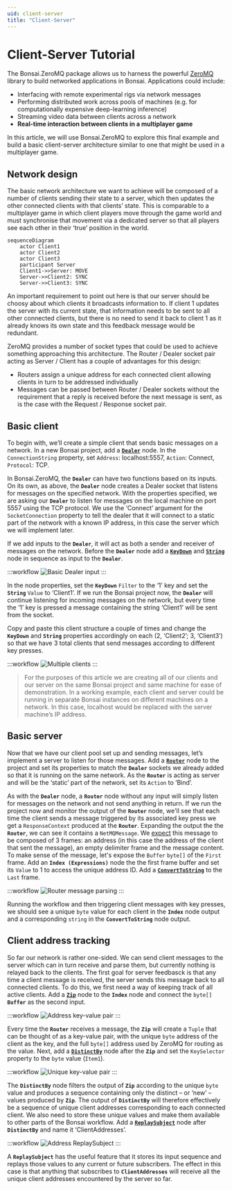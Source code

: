 ```yaml
---
uid: client-server
title: "Client-Server"
---
```


Client-Server Tutorial
======================

The Bonsai.ZeroMQ package allows us to harness the powerful [ZeroMQ](https://zeromq.org/) library to build networked applications in Bonsai. Applications could include:
- Interfacing with remote experimental rigs via network messages
- Performing distributed work across pools of machines (e.g. for computationally expensive deep-learning inference) 
- Streaming video data between clients across a network
- **Real-time interaction between clients in a multiplayer game**

In this article, we will use Bonsai.ZeroMQ to explore this final example and build a basic client-server architecture similar to one that might be used in a multiplayer game.

## Network design
The basic network architecture we want to achieve will be composed of a number of clients sending their state to a server, which then updates the other connected clients with that clients’ state. This is comparable to a multiplayer game in which client players move through the game world and must synchronise that movement via a dedicated server so that all players see each other in their ‘true’ position in the world.

```mermaid
sequenceDiagram
    actor Client1
    actor Client2
    actor Client3
    participant Server
    Client1->>Server: MOVE
    Server->>Client2: SYNC
    Server->>Client3: SYNC
```

An important requirement to point out here is that our server should be choosy about which clients it broadcasts information to. If client 1 updates the server with its current state, that information needs to be sent to all other connected clients, but there is no need to send it back to client 1 as it already knows its own state and this feedback message would be redundant.

ZeroMQ provides a number of socket types that could be used to achieve something approaching this architecture. The Router / Dealer socket pair acting as Server / Client has a couple of advantages for this design: 
- Routers assign a unique address for each connected client allowing clients in turn to be addressed individually
- Messages can be passed between Router / Dealer sockets without the requirement that a reply is received before the next message is sent, as is the case with the Request / Response socket pair.

## Basic client
To begin with, we’ll create a simple client that sends basic messages on a network. In a new Bonsai project, add a [**`Dealer`**](xref:Bonsai.ZeroMQ.Dealer) node. In the `ConnectionString` property, set `Address`: localhost:5557, `Action`: Connect, `Protocol`: TCP.

In Bonsai.ZeroMQ, the **`Dealer`** can have two functions based on its inputs. On its own, as above, the **`Dealer`** node creates a Dealer socket that listens for messages on the specified network. With the properties specified, we are asking our **`Dealer`** to listen for messages on the local machine on port 5557 using the TCP protocol. We use the ‘Connect’ argument for the `SocketConnection` property to tell the dealer that it will connect to a static part of the network with a known IP address, in this case the server which we will implement later.

If we add inputs to the **`Dealer`**, it will act as both a sender and receiver of messages on the network. Before the **`Dealer`** node add a [**`KeyDown`**](xref:Bonsai.Windows.Input.KeyDown) and [**`String`**](xref:Bonsai.Expressions.String) node in sequence as input to the **`Dealer`**.

:::workflow
![Basic Dealer input](~/workflows/dealer-basic-input.bonsai)
:::

In the node properties, set the **`KeyDown`** `Filter` to the ‘1’ key and set the **`String`** `Value` to ‘Client1’. If we run the Bonsai project now, the **`Dealer`** will continue listening for incoming messages on the network, but every time the ‘1’ key is pressed a message containing the string ‘Client1’ will be sent from the socket.

Copy and paste this client structure a couple of times and change the **`KeyDown`** and **`String`** properties accordingly on each (2, ‘Client2’; 3, ‘Client3’) so that we have 3 total clients that send messages according to different key presses.

:::workflow
![Multiple clients](~/workflows/multiple-clients.bonsai)
:::

> For the purposes of this article we are creating all of our clients and our server on the same Bonsai project and same machine for ease of demonstration. In a working example, each client and server could be running in separate Bonsai instances on different machines on a network. In this case, localhost would be replaced with the server machine’s IP address.

## Basic server
Now that we have our client pool set up and sending messages, let’s implement a server to listen for those messages. Add a [**`Router`**](xref:Bonsai.ZeroMQ.Router) node to the project and set its properties to match the **`Dealer`** sockets we already added so that it is running on the same network. As the **`Router`** is acting as server and will be the ‘static’ part of the network, set its `Action` to ‘Bind’.

As with the **`Dealer`** node, a **`Router`** node without any input will simply listen for messages on the network and not send anything in return. If we run the project now and monitor the output of the **`Router`** node, we'll see that each time the client sends a message triggered by its associated key press we get a `ResponseContext` produced at the **`Router`**. Expanding the output the the **`Router`**, we can see it contains a `NetMQMessage`. We [expect](https://netmq.readthedocs.io/en/latest/router-dealer/) this message to be composed of 3 frames: an address (in this case the address of the client that sent the message), an empty delimiter frame and the message content. To make sense of the message, let's expose the `Buffer` `byte[]` of the `First` frame. Add an **`Index (Expressions)`** node the the first frame buffer and set its `Value` to 1 to access the unique address ID. Add a [**`ConvertToString`**](xref:Bonsai.ZeroMQ.ConvertToString) to the `Last` frame. 

:::workflow
![Router message parsing](~/workflows/router-message-parsing.bonsai)
:::

Running the workflow and then triggering client messages with key presses, we should see a unique `byte` value for each client in the **`Index`** node output and a corresponding `string` in the **`ConvertToString`** node output.

## Client address tracking
So far our network is rather one-sided. We can send client messages to the server which can in turn receive and parse them, but currently nothing is relayed back to the clients. The first goal for server feedbasck is that any time a client message is received, the server sends this message back to all connected clients. To do this, we first need a way of keeping track of all active clients. Add a [**`Zip`**](xref:Bonsai.Reactive.Zip) node to the **`Index`** node and connect the `byte[]` **`Buffer`** as the second input. 

:::workflow
![Address key-value pair](~/workflows/address-kvp.bonsai)
:::

Every time the **`Router`** receives a message, the **`Zip`** will create a `Tuple` that can be thought of as a key-value pair, with the unique `byte` address of the client as the key, and the full `byte[]` address used by ZeroMQ for routing as the value. Next, add a [**`DistinctBy`**](xref:Bonsai.Reactive.DisctinctBy) node after the **`Zip`** and set the `KeySelector` property to the `byte` value (`Item1`).

:::workflow
![Unique key-value pair](~/workflows/unique-kvp.bonsai)
:::

The **`DistinctBy`** node filters the output of **`Zip`** according to the unique `byte` value and produces a sequence containing only the distinct – or ‘new’ – values produced by **`Zip`**. The output of **`DistinctBy`** will therefore effectively be a sequence of unique client addresses corresponding to each connected client. We also need to store these unique values and make them available to other parts of the Bonsai workflow. Add a [**`ReplaySubject`**](xref:Bonsai.Reactive.ReplaySubject) node after **`DistinctBy`** and name it ‘ClientAddresses’. 

:::workflow
![Address ReplaySubject](~/workflows/address-replay-subject.bonsai)
:::

A **`ReplaySubject`** has the useful feature that it stores its input sequence and replays those values to any current or future subscribers. The effect in this case is that anything that subscribes to **`ClientAddresses`** will receive all the unique client addresses encountered by the server so far.